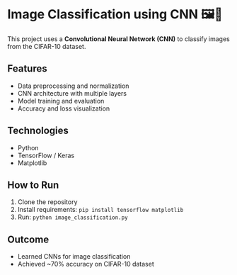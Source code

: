 # Image Classification using CNN 🖼️🤖

This project uses a **Convolutional Neural Network (CNN)** to classify images from the CIFAR-10 dataset.

## Features
- Data preprocessing and normalization
- CNN architecture with multiple layers
- Model training and evaluation
- Accuracy and loss visualization

## Technologies
- Python
- TensorFlow / Keras
- Matplotlib

## How to Run
1. Clone the repository
2. Install requirements: `pip install tensorflow matplotlib`
3. Run: `python image_classification.py`

## Outcome
- Learned CNNs for image classification
- Achieved ~70% accuracy on CIFAR-10 dataset

